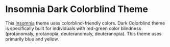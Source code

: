 # Insomnia Dark Colorblind Theme

This [Insomnia](https://insomnia.rest/) theme uses colorblind-friendly colors. Dark Colorblind theme is specifically built for individuals with red-green color blindness (protanomaly, protanopia, deuteranomaly, deuteranopia). This theme uses primarily blue and yellow.
